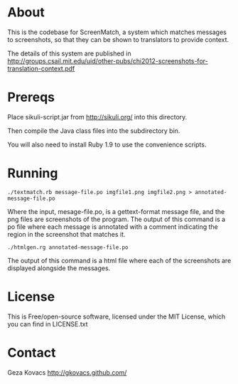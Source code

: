 # About

This is the codebase for ScreenMatch, a system which matches messages to screenshots, so that they can be shown to translators to provide context.

The details of this system are published in http://groups.csail.mit.edu/uid/other-pubs/chi2012-screenshots-for-translation-context.pdf

# Prereqs

Place sikuli-script.jar from http://sikuli.org/ into this directory.

Then compile the Java class files into the subdirectory bin.

You will also need to install Ruby 1.9 to use the convenience scripts.

# Running

    ./textmatch.rb message-file.po imgfile1.png imgfile2.png > annotated-message-file.po

Where the input, mesage-file.po, is a gettext-format message file, and the png files are screenshots of the program. The output of this command is a po file where each message is annotated with a comment indicating the region in the screenshot that matches it.

    ./htmlgen.rg annotated-message-file.po

The output of this command is a html file where each of the screenshots are displayed alongside the messages.

# License

This is Free/open-source software, licensed under the MIT License, which you can find in LICENSE.txt

# Contact

Geza Kovacs http://gkovacs.github.com/
